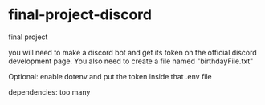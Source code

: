 # final-project-discord
final project

you will need to make a discord bot and get its token on the official discord development page. You also need to create a file named "birthdayFile.txt" 

Optional: enable dotenv and put the token inside that .env file

dependencies: too many 

